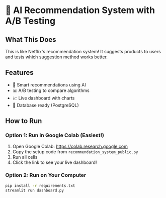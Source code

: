 # 🎯 AI Recommendation System with A/B Testing

## What This Does
This is like Netflix's recommendation system! It suggests products to users and tests which suggestion method works better.

## Features
- 🤖 Smart recommendations using AI
- 📊 A/B testing to compare algorithms
- 📈 Live dashboard with charts
- 💾 Database ready (PostgreSQL)

## How to Run

### Option 1: Run in Google Colab (Easiest!)
1. Open Google Colab: https://colab.research.google.com
2. Copy the setup code from `recommendation_system_public.py`
3. Run all cells
4. Click the link to see your live dashboard!

### Option 2: Run on Your Computer
```bash
pip install -r requirements.txt
streamlit run dashboard.py


